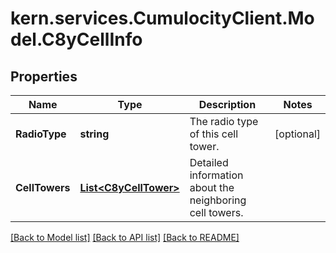 
# kern.services.CumulocityClient.Model.C8yCellInfo

## Properties

Name | Type | Description | Notes
------------ | ------------- | ------------- | -------------
**RadioType** | **string** | The radio type of this cell tower. | [optional] 
**CellTowers** | [**List&lt;C8yCellTower&gt;**](C8yCellTower.md) | Detailed information about the neighboring cell towers. | 

[[Back to Model list]](../README.md#documentation-for-models)
[[Back to API list]](../README.md#documentation-for-api-endpoints)
[[Back to README]](../README.md)

